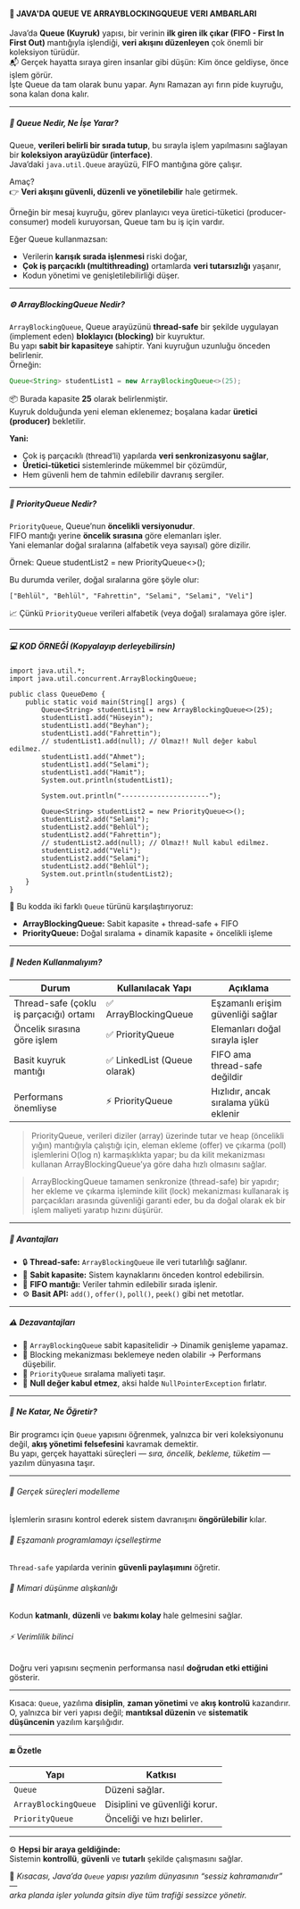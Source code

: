 #### 🎯 JAVA'DA QUEUE VE ARRAYBLOCKINGQUEUE VERI AMBARLARI

Java’da **Queue (Kuyruk)** yapısı, bir verinin **ilk giren ilk çıkar (FIFO - First In First Out)** mantığıyla işlendiği, **veri akışını düzenleyen** çok önemli bir koleksiyon türüdür.  
📬 Gerçek hayatta sıraya giren insanlar gibi düşün: Kim önce geldiyse, önce işlem görür.  
İşte Queue da tam olarak bunu yapar. Aynı Ramazan ayı fırın pide kuyruğu, sona kalan dona kalır.

---

##### 🚦 Queue Nedir, Ne İşe Yarar?

Queue, **verileri belirli bir sırada tutup**, bu sırayla işlem yapılmasını sağlayan bir **koleksiyon arayüzüdür (interface)**.  
Java’daki `java.util.Queue` arayüzü, FIFO mantığına göre çalışır.

Amaç?  
👉 **Veri akışını güvenli, düzenli ve yönetilebilir** hale getirmek.

Örneğin bir mesaj kuyruğu, görev planlayıcı veya üretici-tüketici (producer-consumer) modeli kuruyorsan, Queue tam bu iş için vardır.

Eğer Queue kullanmazsan:
- Verilerin **karışık sırada işlenmesi** riski doğar,
- **Çok iş parçacıklı (multithreading)** ortamlarda **veri tutarsızlığı** yaşanır,
- Kodun yönetimi ve genişletilebilirliği düşer.

---

##### ⚙️ ArrayBlockingQueue Nedir?

`ArrayBlockingQueue`, Queue arayüzünü **thread-safe** bir şekilde uygulayan (implement eden) **bloklayıcı (blocking)** bir kuyruktur.  
Bu yapı **sabit bir kapasiteye** sahiptir. Yani kuyruğun uzunluğu önceden belirlenir.  
Örneğin:
```java
Queue<String> studentList1 = new ArrayBlockingQueue<>(25);
```

📦 Burada kapasite **25** olarak belirlenmiştir.  
Kuyruk dolduğunda yeni eleman eklenemez; boşalana kadar **üretici (producer)** bekletilir.

**Yani:**
- Çok iş parçacıklı (thread’li) yapılarda **veri senkronizasyonu sağlar**,
- **Üretici-tüketici** sistemlerinde mükemmel bir çözümdür,
- Hem güvenli hem de tahmin edilebilir davranış sergiler.

---

##### 🧩 PriorityQueue Nedir?

`PriorityQueue`, Queue’nun **öncelikli versiyonudur**.  
FIFO mantığı yerine **öncelik sırasına** göre elemanları işler.  
Yani elemanlar doğal sıralarına (alfabetik veya sayısal) göre dizilir.

Örnek:
Queue<String> studentList2 = new PriorityQueue<>();

Bu durumda veriler, doğal sıralarına göre şöyle olur:

    ["Behlül", "Behlül", "Fahrettin", "Selami", "Selami", "Veli"]

📈 Çünkü `PriorityQueue` verileri alfabetik (veya doğal) sıralamaya göre işler.

---

##### 💻 KOD ÖRNEĞİ (Kopyalayıp derleyebilirsin)

    import java.util.*;
    import java.util.concurrent.ArrayBlockingQueue;

    public class QueueDemo {
        public static void main(String[] args) {
            Queue<String> studentList1 = new ArrayBlockingQueue<>(25);
            studentList1.add("Hüseyin");
            studentList1.add("Beyhan");
            studentList1.add("Fahrettin");
            // studentList1.add(null); // Olmaz!! Null değer kabul edilmez.
            studentList1.add("Ahmet");
            studentList1.add("Selami");
            studentList1.add("Hamit");
            System.out.println(studentList1);

            System.out.println("----------------------");

            Queue<String> studentList2 = new PriorityQueue<>();
            studentList2.add("Selami");
            studentList2.add("Behlül");
            studentList2.add("Fahrettin");
            // studentList2.add(null); // Olmaz!! Null kabul edilmez.
            studentList2.add("Veli");
            studentList2.add("Selami");
            studentList2.add("Behlül");
            System.out.println(studentList2);
        }
    }

🧠 Bu kodda iki farklı `Queue` türünü karşılaştırıyoruz:
- **ArrayBlockingQueue:** Sabit kapasite + thread-safe + FIFO
- **PriorityQueue:** Doğal sıralama + dinamik kapasite + öncelikli işleme

---

##### 🚀 Neden Kullanmalıyım?

| Durum | Kullanılacak Yapı | Açıklama |
|-------|-------------------|----------|
| Thread-safe (çoklu iş parçacığı) ortamı | ✅ ArrayBlockingQueue | Eşzamanlı erişim güvenliği sağlar |
| Öncelik sırasına göre işlem | ✅ PriorityQueue | Elemanları doğal sırayla işler |
| Basit kuyruk mantığı | ✅ LinkedList (Queue olarak) | FIFO ama thread-safe değildir |
| Performans önemliyse | ⚡ PriorityQueue | Hızlıdır, ancak sıralama yükü eklenir |

>PriorityQueue, verileri diziler (array) üzerinde tutar ve heap (öncelikli yığın) mantığıyla çalıştığı için, eleman ekleme (offer) ve çıkarma (poll) işlemlerini O(log n) karmaşıklıkta yapar; bu da kilit mekanizması kullanan ArrayBlockingQueue’ya göre daha hızlı olmasını sağlar.

>ArrayBlockingQueue tamamen senkronize (thread-safe) bir yapıdır; her ekleme ve çıkarma işleminde kilit (lock) mekanizması kullanarak iş parçacıkları arasında güvenliği garanti eder, bu da doğal olarak ek bir işlem maliyeti yaratıp hızını düşürür.

---

##### 🌟 Avantajları

- 🔒 **Thread-safe:** `ArrayBlockingQueue` ile veri tutarlılığı sağlanır.
- 📏 **Sabit kapasite:** Sistem kaynaklarını önceden kontrol edebilirsin.
- 🔄 **FIFO mantığı:** Veriler tahmin edilebilir sırada işlenir.
- ⚙️ **Basit API:** `add()`, `offer()`, `poll()`, `peek()` gibi net metotlar.

---

##### ⚠️ Dezavantajları

- 🚧 `ArrayBlockingQueue` sabit kapasitelidir → Dinamik genişleme yapamaz.
- 🐢 Blocking mekanizması beklemeye neden olabilir → Performans düşebilir.
- 🔡 `PriorityQueue` sıralama maliyeti taşır.
- 🚫 **Null değer kabul etmez**, aksi halde `NullPointerException` fırlatır.

---

##### 🧭 Ne Katar, Ne Öğretir?

Bir programcı için `Queue` yapısını öğrenmek, yalnızca bir veri koleksiyonunu değil, **akış yönetimi felsefesini** kavramak demektir.  
Bu yapı, gerçek hayattaki süreçleri — *sıra, öncelik, bekleme, tüketim* — yazılım dünyasına taşır.

---

###### 🔄 Gerçek süreçleri modelleme
İşlemlerin sırasını kontrol ederek sistem davranışını **öngörülebilir** kılar.

###### 🧵 Eşzamanlı programlamayı içselleştirme
`Thread-safe` yapılarda verinin **güvenli paylaşımını** öğretir.

###### 🧱 Mimari düşünme alışkanlığı
Kodun **katmanlı**, **düzenli** ve **bakımı kolay** hale gelmesini sağlar.

###### ⚡ Verimlilik bilinci
Doğru veri yapısını seçmenin performansa nasıl **doğrudan etki ettiğini** gösterir.

---

Kısaca: `Queue`, yazılıma **disiplin**, **zaman yönetimi** ve **akış kontrolü** kazandırır.  
O, yalnızca bir veri yapısı değil; **mantıksal düzenin** ve **sistematik düşüncenin** yazılım karşılığıdır.

---

#### 🔚 Özetle

| Yapı | Katkısı |
|------|----------|
| `Queue` | Düzeni sağlar. |
| `ArrayBlockingQueue` | Disiplini ve güvenliği korur. |
| `PriorityQueue` | Önceliği ve hızı belirler. |

---

⚙️ **Hepsi bir araya geldiğinde:**  
Sistemin **kontrollü**, **güvenli** ve **tutarlı** şekilde çalışmasını sağlar.

📘 *Kısacası, Java’da `Queue` yapısı yazılım dünyasının “sessiz kahramanıdır” —  
arka planda işler yolunda gitsin diye tüm trafiği sessizce yönetir.*
